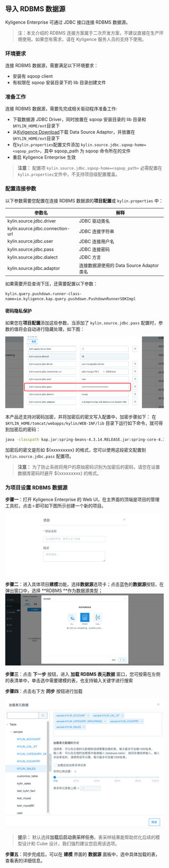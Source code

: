 ## 导入 RDBMS 数据源

Kyligence Enterprise 可通过 JDBC 接口连接 RDBMS 数据源。

> 注：本文介绍的 RDBMS 连接方案属于二次开发方案，不建议直接在生产环境使用。如果您有需求，请在 Kyligence 服务人员的支持下使用。

### 环境要求

连接 RDBMS 数据源，需要满足以下环境要求：

- 安装有 sqoop client
- 有权限在 sqoop 安装目录下的 lib 目录创建文件

### 准备工作

连接 RDBMS 数据源，需要先完成相关驱动程序准备工作:

- 下载数据源 JDBC Driver，同时放置在 sqoop 安装目录的 lib 目录和`$KYLIN_HOME/ext`目录下
- 从[Kyligence Download](http://download.kyligence.io/#/addons)下载 Data Source Adaptor，并放置在`$KYLIN_HOME/ext`目录下
- 在`kylin.properties`配置文件添加 `kylin.source.jdbc.sqoop-home=<sqoop_path>`，其中 sqoop_path 为 sqoop 命令所在的文件
- 重启 Kyligence Enterprise 生效

> **注意：** 配置项 `kylin.source.jdbc.sqoop-home=<sqoop_path>` 必需配置在`kylin.properties`文件中，不支持项目级配置覆盖。

### 配置连接参数

以下参数需要您配置在连接 RDBMS 数据源的**项目配置**或 `kylin.properties` 中：

| 参数名                           | 解释                          |
| -------------------------------- | ----------------------------- |
| kylin.source.jdbc.driver         | JDBC 驱动类名                 |
| kylin.source.jdbc.connection-url | JDBC 连接字符串               |
| kylin.source.jdbc.user           | JDBC 连接用户名               |
| kylin.source.jdbc.pass           | JDBC 连接密码                 |
| kylin.source.jdbc.dialect        | JDBC 方言                     |
| kylin.source.jdbc.adaptor        | 连接数据源使用的 Data Source Adaptor 类名 |

如果需要开启查询下压，还需要配置以下参数：

```properties
kylin.query.pushdown.runner-class-name=io.kyligence.kap.query.pushdown.PushdownRunnerSDKImpl
```

#### 密码隐私保护

如果您在**项目配置**添加这些参数，当添加了 `kylin.source.jdbc.pass` 配置时，参数的值将会自动进行隐藏处理，如下图：

![项目级配置隐藏密码](../images/rdbms_project_pass.png)

本产品还支持对密码加密，并将加密后的密文写入配置中，加密步骤如下：
在 `$KYLIN_HOME/tomcat/webapps/kylin/WEB-INF/lib` 目录下运行如下命令，就可得到加密后的密码：

```sh
java -classpath kap.jar:spring-beans-4.3.14.RELEASE.jar:spring-core-4.3.14.RELEASE.jar:commons-codec-1.7.jar org.apache.kylin.rest.security.PasswordPlaceholderConfigurer AES yourpassword
```

加密后的密文是形如 ${xxxxxxxxx} 的格式，您可以使用这段密文配置到 `kylin.source.jdbc.pass` 配置项。

> **注意：** 为了防止系统将用户的原始密码识别为加密后的密码，请您在设置数据库密码时避开 ${xxxxxxxxx} 的格式。

### 为项目设置 RDBMS 数据源

**步骤一**：打开 Kyligence Enterprise 的 Web UI，在主界面的顶端是项目的管理工具栏，点击`＋`即可如下图所示创建一个新的项目。

![新建项目](../images/create_project.png)

**步骤二**：进入具体项目**建模**功能，选择**数据源**选项卡；点击蓝色的**数据源**按钮，在弹出窗口中，选择 **RDBMS **作为数据源类型；    ![选择 RDBMS 数据源](../images/rdbms_import_select_source.png)

**步骤三**：点击 **下一步** 按钮，进入 **加载 RDBMS 表元数据** 窗口，您可按需在左侧的表清单中，单击选中需要建模的表，也支持输入关键字进行搜索

**步骤四**：点击右下方 **同步** 按钮进行加载

![加载表并采样](../images/rdbms_import_select_table.png)

> **提示：** 默认选择**加载后启动表采样任务**。表采样结果能帮助优化后续的模型设计和 Cube 设计，我们强烈建议您启用该选项。

**步骤五**：同步完成后，可以在 **建模** 界面的 **数据源** 面板中，选中具体加载的表，查看表的详细信息。